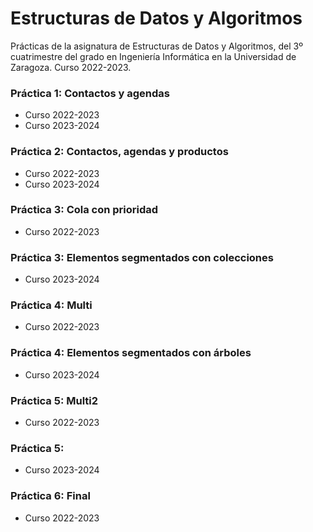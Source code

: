 # Estructuras de Datos y Algoritmos
Prácticas de la asignatura de Estructuras de Datos y Algoritmos, del 3º cuatrimestre del grado en Ingeniería Informática en la Universidad de Zaragoza. Curso 2022-2023.

### Práctica 1: Contactos y agendas
- Curso 2022-2023
- Curso 2023-2024

### Práctica 2: Contactos, agendas y productos
- Curso 2022-2023
- Curso 2023-2024

### Práctica 3: Cola con prioridad
- Curso 2022-2023

### Práctica 3: Elementos segmentados con colecciones
- Curso 2023-2024

### Práctica 4: Multi
- Curso 2022-2023

### Práctica 4: Elementos segmentados con árboles
- Curso 2023-2024

### Práctica 5: Multi2
- Curso 2022-2023

### Práctica 5: 
- Curso 2023-2024

### Práctica 6: Final
- Curso 2022-2023

